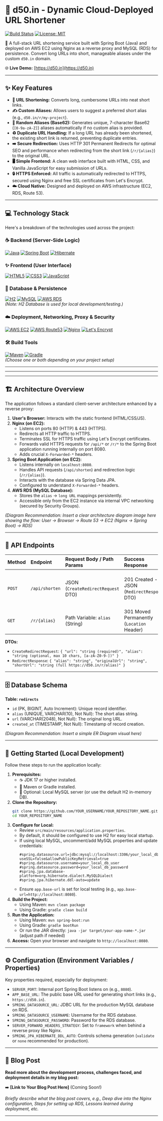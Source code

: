 # 🔗 d50.in - Dynamic Cloud-Deployed URL Shortener

<!-- Optional Badges - Replace with your actual badges if configured -->
[![Build Status](https://img.shields.io/badge/build-passing-brightgreen)](...)
[![License: MIT](https://img.shields.io/badge/License-MIT-yellow.svg)](https://opensource.org/licenses/MIT)

🚀 A full-stack URL shortening service built with Spring Boot (Java) and deployed on AWS EC2 using Nginx as a reverse proxy and MySQL (RDS) for persistence. Convert long URLs into short, manageable aliases under the custom `d50.in` domain.

🌐 **Live Demo:** [https://d50.in](https://d50.in)

---

## ✨ Key Features

*   **🔗 URL Shortening:** Converts long, cumbersome URLs into neat short links.
*   **✍️ Custom Aliases:** Allows users to suggest a preferred short alias (e.g., `d50.in/r/my-project`).
*   **🎲 Random Aliases (Base62):** Generates unique, 7-character Base62 (`[0-9a-zA-Z]`) aliases automatically if no custom alias is provided.
*   **♻️ Duplicate URL Handling:** If a long URL has already been shortened, the existing short link is returned, preventing duplicate entries.
*   **➡️ Secure Redirection:** Uses HTTP 301 Permanent Redirects for optimal SEO and performance when redirecting from the short link (`/r/{alias}`) to the original URL.
*   **🖥️ Simple Frontend:** A clean web interface built with HTML, CSS, and Vanilla JavaScript for easy submission of URLs.
*   **🔒 HTTPS Enforced:** All traffic is automatically redirected to HTTPS, secured using Nginx and free SSL certificates from Let's Encrypt.
*   **☁️ Cloud Native:** Designed and deployed on AWS infrastructure (EC2, RDS, Route 53).

---

## 💻 Technology Stack

Here's a breakdown of the technologies used across the project:

### ☕ Backend (Server-Side Logic)
[![Java](https://img.shields.io/badge/Java-17+-ED8B00?style=flat-square&logo=openjdk&logoColor=white)](https://www.java.com)
[![Spring Boot](https://img.shields.io/badge/Spring%20Boot-3.x-6DB33F?style=flat-square&logo=spring&logoColor=white)](https://spring.io/projects/spring-boot)
[![Hibernate](https://img.shields.io/badge/Hibernate-ORM-59666C?style=flat-square&logo=hibernate&logoColor=white)](https://hibernate.org/orm/)

### ✨ Frontend (User Interface)
[![HTML5](https://img.shields.io/badge/HTML5-E34F26?style=flat-square&logo=html5&logoColor=white)](https://developer.mozilla.org/en-US/docs/Web/Guide/HTML/HTML5)
[![CSS3](https://img.shields.io/badge/CSS3-1572B6?style=flat-square&logo=css3&logoColor=white)](https://developer.mozilla.org/en-US/docs/Web/CSS)
[![JavaScript](https://img.shields.io/badge/JavaScript-ES6+-F7DF1E?style=flat-square&logo=javascript&logoColor=white)](https://developer.mozilla.org/en-US/docs/Web/JavaScript)

### 💾 Database & Persistence
[![H2](https://img.shields.io/badge/H2_Database-09476B?style=flat-square&logo=h2database&logoColor=white)](https://www.mysql.com/)
[![MySQL](https://img.shields.io/badge/MySQL-4479A1?style=flat-square&logo=mysql&logoColor=white)](https://www.mysql.com/)
[![AWS RDS](https://img.shields.io/badge/AWS%20RDS%20(MySQL)-Prod%20DB-FF9900?style=flat-square&logo=amazonrds&logoColor=white)](https://aws.amazon.com/rds/)
<br />*(Note: H2 Database is used for local development/testing.)*

### ☁️ Deployment, Networking, Proxy & Security
[![AWS EC2](https://img.shields.io/badge/AWS%20EC2-Compute-FF9900?style=flat-square&logo=amazonec2&logoColor=white)](https://aws.amazon.com/ec2/)
[![AWS Route53](https://img.shields.io/badge/AWS%20Route%2053-DNS-FF9900?style=flat-square&logo=amazonroute53&logoColor=white)](https://aws.amazon.com/route53/)
[![Nginx](https://img.shields.io/badge/Nginx-Proxy-009639?style=flat-square&logo=nginx&logoColor=white)](https://nginx.org/en/)
[![Let's Encrypt](https://img.shields.io/badge/Let's%20Encrypt-SSL-003A70?style=flat-square&logo=letsencrypt&logoColor=white)](https://letsencrypt.org/)

### 🛠️ Build Tools
[![Maven](https://img.shields.io/badge/Maven-Build-C71A36?style=flat-square&logo=apachemaven&logoColor=white)](https://maven.apache.org/)
[![Gradle](https://img.shields.io/badge/Gradle-Build-02303A?style=flat-square&logo=gradle&logoColor=white)](https://gradle.org/)
<br />*(Choose one or both depending on your project setup)*

---

---
---

## 🏗️ Architecture Overview

The application follows a standard client-server architecture enhanced by a reverse proxy:

1.  **User's Browser:** Interacts with the static frontend (HTML/CSS/JS).
2.  **Nginx (on EC2):**
    *   Listens on ports 80 (HTTP) & 443 (HTTPS).
    *   Redirects all HTTP traffic to HTTPS.
    *   Terminates SSL for HTTPS traffic using Let's Encrypt certificates.
    *   Forwards valid HTTPS requests for `/api/*` or `/r/*` to the Spring Boot application running internally on port 8080.
    *   Adds crucial `X-Forwarded-*` headers.
3.  **Spring Boot Application (on EC2):**
    *   Listens internally on `localhost:8080`.
    *   Handles API requests (`/api/shorten`) and redirection logic (`/r/{alias}`).
    *   Interacts with the database via Spring Data JPA.
    *   Configured to understand `X-Forwarded-*` headers.
4.  **AWS RDS (MySQL Database):**
    *   Stores the `alias` -> `long URL` mappings persistently.
    *   Accessible only from the EC2 instance via internal VPC networking (secured by Security Groups).

*(Diagram Recommendation: Insert a clear architecture diagram image here showing the flow: User -> Browser -> Route 53 -> EC2 (Nginx -> Spring Boot) -> RDS)*

---

## 🔌 API Endpoints

| Method | Endpoint        | Request Body / Path Params           | Success Response                             | Error Response(s)                                          | Description                                      |
| :----- | :-------------- | :----------------------------------- | :------------------------------------------- | :--------------------------------------------------------- | :----------------------------------------------- |
| `POST` | `/api/shorten`  | JSON (`CreateRedirectRequest` DTO)   | 201 Created - JSON (`RedirectResponse` DTO)  | 400 Bad Request (Validation, Alias Exists), 503 (Alias Gen) | Creates a new short URL or returns existing one. |
| `GET`  | `/r/{alias}`    | Path Variable: `alias` (String)      | 301 Moved Permanently (`Location` Header)  | 404 Not Found                                              | Redirects the user to the original long URL.     |

**DTOs:**
*   `CreateRedirectRequest`: `{ "url": "string (required)", "alias": "string (optional, max 10 chars, [a-zA-Z0-9-])" }`
*   `RedirectResponse`: `{ "alias": "string", "originalUrl": "string", "shortUrl": "string (full https://d50.in/r/alias)" }`

---

## 🗄️ Database Schema

**Table: `redirects`**

*   `id` (PK, BIGINT, Auto Increment): Unique record identifier.
*   `alias` (UNIQUE, VARCHAR(10), Not Null): The short alias string.
*   `url` (VARCHAR(2048), Not Null): The original long URL.
*   `created_at` (TIMESTAMP, Not Null): Timestamp of record creation.

*(Diagram Recommendation: Insert a simple ER Diagram visual here)*

---

## 🚀 Getting Started (Local Development)

Follow these steps to run the application locally:

1.  **Prerequisites:**
    *   ☕ JDK 17 or higher installed.
    *   🐘 Maven or Gradle installed.
    *   💾 Optional: Local MySQL server (or use the default H2 in-memory DB).
2.  **Clone the Repository:**
    ```bash
    git clone https://github.com/YOUR_USERNAME/YOUR_REPOSITORY_NAME.git
    cd YOUR_REPOSITORY_NAME
    ```
3.  **Configure for Local:**
    *   Review `src/main/resources/application.properties`.
    *   By default, it should be configured to use H2 for easy local startup.
    *   If using local MySQL, uncomment/add MySQL properties and update credentials:
        ```properties
        #spring.datasource.url=jdbc:mysql://localhost:3306/your_local_db_name?useSSL=false&allowPublicKeyRetrieval=true
        #spring.datasource.username=your_local_db_user
        #spring.datasource.password=your_local_db_password
        #spring.jpa.database-platform=org.hibernate.dialect.MySQLDialect
        #spring.jpa.hibernate.ddl-auto=update
        ```
    *   Ensure `app.base-url` is set for local testing (e.g., `app.base-url=http://localhost:8080`).
4.  **Build the Project:**
    *   Using Maven: `mvn clean package`
    *   Using Gradle: `gradle clean build`
5.  **Run the Application:**
    *   Using Maven: `mvn spring-boot:run`
    *   Using Gradle: `gradle bootRun`
    *   Or run the JAR directly: `java -jar target/your-app-name-*.jar` (adjust path if needed)
6.  **Access:** Open your browser and navigate to `http://localhost:8080`.

---

## ⚙️ Configuration (Environment Variables / Properties)

Key properties required, especially for deployment:

*   `SERVER_PORT`: Internal port Spring Boot listens on (e.g., `8080`).
*   `APP_BASE_URL`: The public base URL used for generating short links (e.g., `https://d50.in`).
*   `SPRING_DATASOURCE_URL`: JDBC URL for the production MySQL database on RDS.
*   `SPRING_DATASOURCE_USERNAME`: Username for the RDS database.
*   `SPRING_DATASOURCE_PASSWORD`: Password for the RDS database.
*   `SERVER_FORWARD_HEADERS_STRATEGY`: Set to `framework` when behind a reverse proxy like Nginx.
*   `SPRING_JPA_HIBERNATE_DDL_AUTO`: Controls schema generation (`validate` or `none` recommended for production).

---

## 📝 Blog Post

**Read more about the development process, challenges faced, and deployment details in my blog post:**

➡️ **[Link to Your Blog Post Here]** (Coming Soon!)

*Briefly describe what the blog post covers, e.g., Deep dive into the Nginx configuration, Steps for setting up RDS, Lessons learned during deployment, etc.*

---
